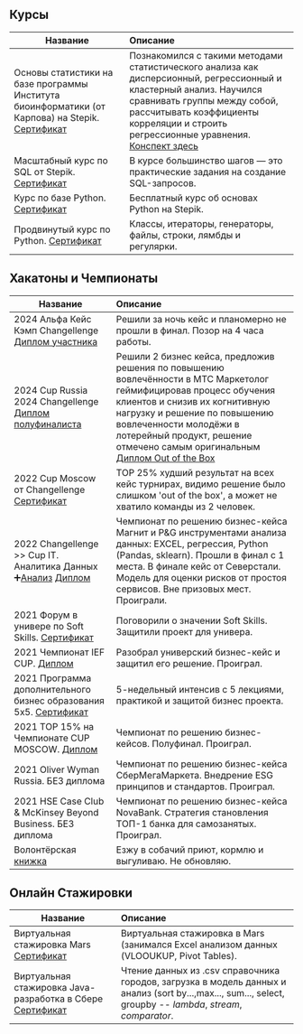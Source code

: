 ## Курсы
| **Название** | **Описание** |
| -------------------- | :--------------------- |
| Основы статистики на базе программы Института биоинформатики (от Карпова) на Stepik. [Сертификат](https://github.com/INLAE/wastepaper/blob/main/stepik-certificate-76-2b1c410.pdf)| Познакомился с такими методами статистического анализа как дисперсионный, регрессионный и кластерный анализ. Научился сравнивать группы между собой, рассчитывать коэффициенты корреляции и строить регрессионные уравнения. [Конспект здесь](https://github.com/INLAE/mat_stat/blob/main/Statistic%20Notes.ipynb)
| Масштабный курс по SQL от Stepik. [Сертификат](https://github.com/INLAE/wastepaper/blob/main/SQL_Stepik.pdf)|В курсе большинство шагов — это практические задания на создание SQL-запросов.
| Курс по базе Python. [Сертификат](https://github.com/IvanAnvi/wastepaper/blob/main/2.%20Python%20Stepik.pdf)|Бесплатный курс об основах Python на Stepik.|[Здесь](https://github.com/IvanAnvi/wastepaper/blob/main/1.%20Python%20Stepik.pdf)|
| Продвинутый курс по Python. [Сертификат](https://github.com/IvanAnvi/wastepaper/blob/main/1.%20Python%20Stepik.pdf)|Классы, итераторы, генераторы, файлы, строки, лямбды и регулярки.

## Хакатоны и Чемпионаты
| **Название** | **Описание** |
| -------------------- | :--------------------- |
| 2024 Альфа Кейс Кэмп Changellenge [Диплом участника](https://github.com/INLAE/wastepaper/blob/main/%D0%90%D0%BB%D1%8C%D1%84%D0%B0%20%D0%9A%D0%B5%D0%B8%CC%86%D1%81%20%D0%9A%D1%8D%D0%BC%D0%BF%202024%20-%20%D0%94%D0%B8%D0%BF%D0%BB%D0%BE%D0%BC%20-%20%D0%9B%D0%B5%D0%B3%D1%80%D0%B0%D0%BD%D0%B4%20%D0%98%D0%B2%D0%B0%D0%BD.pdf)| Решили за ночь кейс и планомерно не прошли в финал. Позор на 4 часа работы.
|2024 Cup Russia 2024 Changellenge [Диплом полуфиналиста](https://github.com/INLAE/wastepaper/blob/main/8.%20Cup%20Russia%202024%20Semi-Final.pdf)| Решили 2 бизнес кейса, предложив решения по повышению вовлечённости в МТС Маркетолог геймифицировав процесс обучения клиентов и снизив их когнитивную нагрузку и решение по повышению вовлеченности молодёжи в лотерейный продукт, решение отмечено самым оригинальным [Диплом Out of the Box](https://github.com/INLAE/wastepaper/blob/main/8.%20Cup%20Russia%202024%20Semi-Final.pdf)
| 2022 Cup Moscow от Changellenge  [Сертификат](https://github.com/INLAE/wastepaper/blob/main/2022CupMoscowTop25.pdf)| TOP 25% худший результат на всех кейс турнирах, видимо решение было слишком 'out of the box', а может не хватило команды из 2 человек.
| 2022 Changellenge >> Cup IT. Аналитика Данных ➕[Анализ](https://github.com/Asterlok/cross_sales_analysis) [Диплом](https://github.com/IvanAnvi/wastepaper/blob/main/7.%20Cup%20IT%202022%20FINAL.pdf)|Чемпионат по решению бизнес-кейса Магнит и P&G инструментами анализа данных: EXCEL, регрессия, Python (Pandas, sklearn). Прошли в финал с 1 места. В финале кейс от Северстали. Модель для оценки рисков от простоя сервисов. Вне призовых мест. Проиграли.
| 2021 Форум в универе по Soft Skills. [Сертификат](https://github.com/IvanAnvi/wastepaper/blob/main/3.%20SoftSkills.jpg)|Поговорили о значении Soft Skills. Защитили проект для универа.
| 2021 Чемпионат IEF CUP. [Диплом](https://github.com/IvanAnvi/wastepaper/blob/main/4.%20IEF%20CUP.jpg)|Разобрал универский бизнес-кейс и защитил его решение. Проиграл.
| 2021 Программа дополнительного бизнес образования 5x5. [Сертификат](https://github.com/IvanAnvi/wastepaper/blob/main/5.BusinessEdu%205x5.jpg)|5-недельный интенсив с 5 лекциями, практикой и защитой бизнес проекта.
| 2021 TOP 15% на Чемпионате CUP MOSCOW. [Диплом](https://github.com/IvanAnvi/wastepaper/blob/main/6.%20Cup%20Moscow%202021.pdf)|Чемпионат по решению бизнес-кейсов. Полуфинал. Проиграл.
| 2021 Oliver Wyman Russia. БЕЗ диплома|Чемпионат по решению бизнес-кейса СберМегаМаркета. Внедрение ESG принципов и стандартов. Проиграл. 
| 2021 HSE Case Club & McKinsey Beyond Business. БЕЗ диплома|Чемпионат по решению бизнес-кейса NovaBank. Стратегия становления ТОП-1 банка для самозанятых. Проиграл. 
| Волонтёрская [книжка](https://github.com/IvanAnvi/wastepaper/blob/main/Volunteering..pdf)|Езжу в собачий приют, кормлю и выгуливаю. Не обновляю.

## Онлайн Стажировки
| **Название** | **Описание** |
| -------------------- | :--------------------- |
| Виртуальная стажировка Mars [Сертификат](https://github.com/INLAE/wastepaper/blob/main/data_analysis_intern.pd)| Виртуальная стажировка в Mars (занимался Excel анализом данных (VLOOUKUP, Pivot Tables).
| Виртуальная стажировка Java-разработка в Сбере [Сертификат](https://github.com/INLAE/wastepaper/blob/main/virtualInternSber.pdf)| Чтение данных из .csv справочника городов, загрузка в модель данных и анализ (sort by...,max..., sum..., select, groupby -- *lambda*, *stream*, *comparator*.
